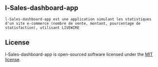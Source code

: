 

## l-Sales-dashboard-app
    l-Sales-dashboard-app est une application simulant les statistiques d'un site e-commerce (nombre de vente, montant, pourcentage de statisfaction), utilisant LIVEWIRE

## License

l-Sales-dashboard-app is open-sourced software licensed under the [MIT license](https://opensource.org/licenses/MIT).
